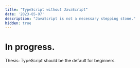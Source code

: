 ```yaml
---
title: "TypeScript without JavaScript"
date: '2023-05-07'
description: "JavaScript is not a necessary stepping stone."
hidden: true
---
```

# In progress.
Thesis: TypeScript should be the default for beginners.
